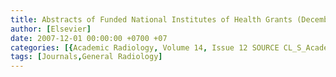 ```yaml
---
title: Abstracts of Funded National Institutes of Health Grants (December)
author: [Elsevier]
date: 2007-12-01 00:00:00 +0700 +07
categories: [{Academic Radiology, Volume 14, Issue 12 SOURCE CL_S_AcademicRadiologyVolume14Issue12 1}]
tags: [Journals,General Radiology]
---
```

